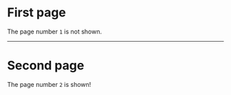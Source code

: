 # First page

The page number `1` is not shown.

---
<!-- page_number: true -->

# Second page

The page number `2` is shown!
